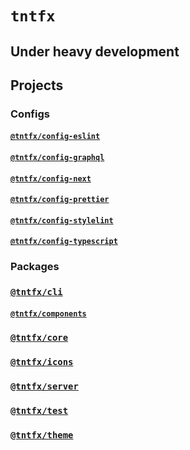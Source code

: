 # `tntfx`

## Under heavy development

## Projects

### Configs

#### [`@tntfx/config-eslint`](./configs/eslint/README.md)

#### [`@tntfx/config-graphql`](./configs/graphql/README.md)

#### [`@tntfx/config-next`](./configs/next/README.md)

#### [`@tntfx/config-prettier`](./configs/prettier/README.md)

#### [`@tntfx/config-stylelint`](./configs/stylelint/README.md)

#### [`@tntfx/config-typescript`](./configs/typescript/README.md)

### Packages

### [`@tntfx/cli`](./cli/README.md)

#### [`@tntfx/components`](./components/README.md)

### [`@tntfx/core`](./core/README.md)

### [`@tntfx/icons`](./icons/README.md)

### [`@tntfx/server`](./server/README.md)

### [`@tntfx/test`](./test/README.md)

### [`@tntfx/theme`](./theme/README.md)
